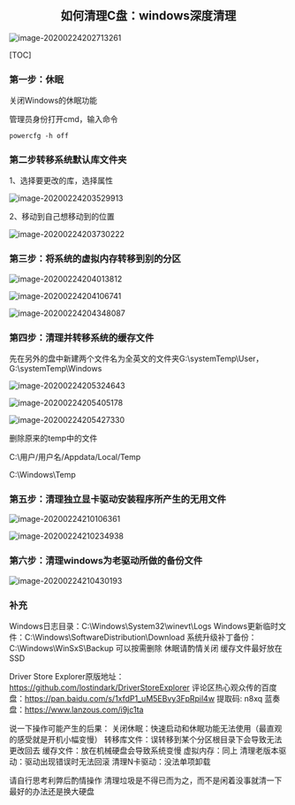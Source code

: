 ## <center>如何清理C盘：windows深度清理</center>

![image-20200224202713261](../Untitled.assets/image-20200224202713261.png)

[TOC]



### 第一步：休眠

关闭Windows的休眠功能

管理员身份打开cmd，输入命令

```shell
powercfg -h off
```

### 第二步转移系统默认库文件夹

1、选择要更改的库，选择属性

![image-20200224203529913](../Untitled.assets/image-20200224203529913.png)

2、移动到自己想移动到的位置

![image-20200224203730222](../Untitled.assets/image-20200224203730222.png)

### 第三步：将系统的虚拟内存转移到别的分区

![image-20200224204013812](../Untitled.assets/image-20200224204013812.png)

![image-20200224204106741](../Untitled.assets/image-20200224204106741.png)

![image-20200224204348087](../Untitled.assets/image-20200224204348087.png)

### 第四步：清理并转移系统的缓存文件

先在另外的盘中新建两个文件名为全英文的文件夹G:\systemTemp\User， G:\systemTemp\Windows

![image-20200224205324643](../Untitled.assets/image-20200224205324643.png)

![image-20200224205405178](../Untitled.assets/image-20200224205405178.png)

![image-20200224205427330](../Untitled.assets/image-20200224205427330.png)

删除原来的temp中的文件

C:\用户/用户名/Appdata/Local/Temp

C:\Windows\Temp

### 第五步：清理独立显卡驱动安装程序所产生的无用文件

![image-20200224210106361](../Untitled.assets/image-20200224210106361.png)

![image-20200224210234938](../Untitled.assets/image-20200224210234938.png)

### 第六步：清理windows为老驱动所做的备份文件

![image-20200224210430193](../Untitled.assets/image-20200224210430193.png)

### 补充

Windows日志目录：C:\Windows\System32\winevt\Logs Windows更新临时文件：C:\Windows\SoftwareDistribution\Download 系统升级补丁备份：C:\Windows\WinSxS\Backup 可以按需删除 休眠请酌情关闭 缓存文件最好放在SSD

Driver Store Explorer原版地址：https://github.com/lostindark/DriverStoreExplorer
评论区热心观众传的百度盘：https://pan.baidu.com/s/1xfdP1_uM5EBvy3FpRpil4w 提取码: n8xq
蓝奏盘：https://www.lanzous.com/i9jc1ta

说一下操作可能产生的后果：
关闭休眠：快速启动和休眠功能无法使用（最直观的感受就是开机小幅变慢）
转移库文件：误转移到某个分区根目录下会导致无法更改回去
缓存文件：放在机械硬盘会导致系统变慢
虚拟内存：同上
清理老版本驱动：驱动出现错误时无法回滚
清理N卡驱动：没法单项卸载

请自行思考利弊后酌情操作
清理垃圾是不得已而为之，而不是闲着没事就清一下 最好的办法还是换大硬盘